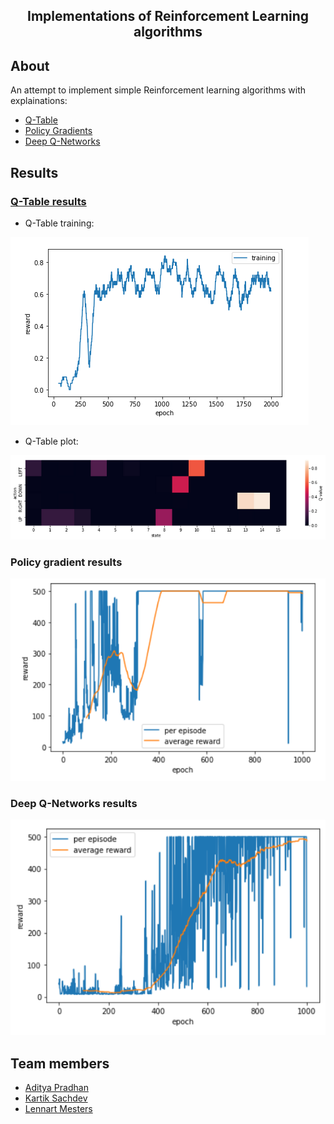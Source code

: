 <h2 align="center">  Implementations of Reinforcement Learning algorithms </h2>

## About
An attempt to implement simple Reinforcement learning algorithms with explainations:
  * [Q-Table](#q-table-results)
  * [Policy Gradients](#Policy-Gradient-Results)
  * [Deep Q-Networks](#deep-q-networks-results) <br>
   
## Results
### <u> Q-Table results </u>
- Q-Table training: <br>

![alt text](https://github.com/sachdevkartik/Reinforcement-Learning/blob/master/photos/Q-table_results.png)

- Q-Table plot: <br>

![alt text](https://github.com/sachdevkartik/Reinforcement-Learning/blob/master/photos/Q-table_plot.png)
  
### Policy gradient results <br>
 ![alt text](https://github.com/sachdevkartik/Reinforcement-Learning/blob/master/photos/Policy%20gradient_train.png)
	
### Deep Q-Networks results <br>
	
 ![alt text](https://github.com/sachdevkartik/Reinforcement-Learning/blob/master/photos/DQN_train.png)
        <br>

## Team members
  * [Aditya Pradhan](https://www.linkedin.com/in/aditya-pradhan-3407b69a/)
  * [Kartik Sachdev](https://github.com/sachdevkartik)
  * [Lennart Mesters](https://www.linkedin.com/in/lennart-mesters-b49873167/)

